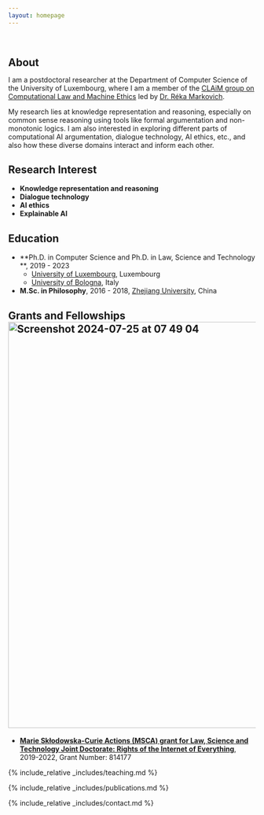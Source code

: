 ```yaml
---
layout: homepage
---
```


<h1 id="about-me"></h1>

<h2 style="margin: 60px 0px 10px;">About</h2>

I am a postdoctoral researcher at the Department of Computer Science of the University of Luxembourg, where I am a member of the [CLAiM group on Computational Law and Machine Ethics](https://www.uni.lu/fstm-en/research-groups/computational-law-and-machine-ethics/) led by [Dr. Réka Markovich](https://rekamarkovich.github.io/). 

My research lies at knowledge representation and reasoning, especially on common sense reasoning using tools like formal argumentation and non-monotonic logics. I am also interested in exploring different parts of computational AI argumentation, dialogue technology, AI ethics, etc., and also how these diverse domains interact and inform each other.


## Research Interest

- **Knowledge representation and reasoning**
- **Dialogue technology** 
- **AI ethics**
- **Explainable AI** 


## Education
- **Ph.D. in Computer Science and Ph.D. in Law, Science and Technology **, 2019 - 2023
  - [University of Luxembourg](https://www.uni.lu/), Luxembourg
  - [University of Bologna](https://www.unibo.it/), Italy
- **M.Sc. in Philosophy**, 2016 - 2018, [Zhejiang University](https://www.zju.edu.cn/), China


## Grants and Fellowships<img width="826" alt="Screenshot 2024-07-25 at 07 49 04" src="https://github.com/user-attachments/assets/a77276b9-8696-4721-982a-a405f44f167f">

- **[Marie Skłodowska-Curie Actions (MSCA) grant for Law, Science and Technology Joint Doctorate: Rights of the Internet of Everything](https://cordis.europa.eu/project/id/814177)**, 2019-2022, Grant Number: 814177


{% include_relative _includes/teaching.md %}

{% include_relative _includes/publications.md %}

{% include_relative _includes/contact.md %}
